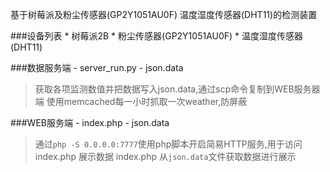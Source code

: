 基于树莓派及粉尘传感器(GP2Y1051AU0F) 温度湿度传感器(DHT11)的检测装置


###设备列表
    * 树莓派2B
    * 粉尘传感器(GP2Y1051AU0F)
    * 温度湿度传感器(DHT11)


###数据服务端
    - server_run.py
    - json.data

> 获取各项监测数值并把数据写入json.data,通过scp命令复制到WEB服务器端
> 使用memcached每一小时抓取一次weather,防屏蔽


###WEB服务端
    - index.php
    - json.data

> 通过`php -S 0.0.0.0:7777`使用php脚本开启简易HTTP服务,用于访问 index.php 展示数据
> index.php 从`json.data`文件获取数据进行展示
